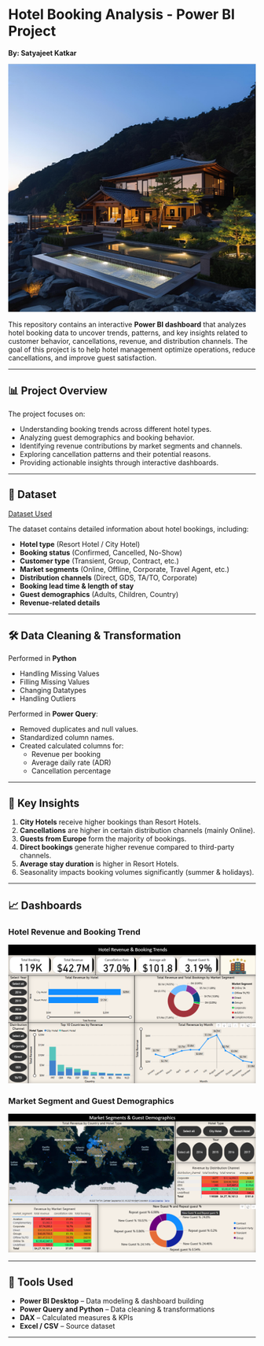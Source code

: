 # Hotel Booking Analysis - Power BI Project

**By: Satyajeet Katkar**

![Background Image](https://github.com/jeet787/Hotel_Bookings_Data_Analysis/blob/main/Background%20Image.png)



This repository contains an interactive **Power BI dashboard** that analyzes hotel booking data to uncover trends, patterns, and key insights related to customer behavior, cancellations, revenue, and distribution channels. The goal of this project is to help hotel management optimize operations, reduce cancellations, and improve guest satisfaction.

---

## 📊 Project Overview
The project focuses on:
- Understanding booking trends across different hotel types.
- Analyzing guest demographics and booking behavior.
- Identifying revenue contributions by market segments and channels.
- Exploring cancellation patterns and their potential reasons.
- Providing actionable insights through interactive dashboards.

---

## 📂 Dataset

[Dataset Used ](https://www.kaggle.com/datasets/jessemostipak/hotel-booking-demand)


The dataset contains detailed information about hotel bookings, including:
- **Hotel type** (Resort Hotel / City Hotel)  
- **Booking status** (Confirmed, Cancelled, No-Show)  
- **Customer type** (Transient, Group, Contract, etc.)  
- **Market segments** (Online, Offline, Corporate, Travel Agent, etc.)  
- **Distribution channels** (Direct, GDS, TA/TO, Corporate)  
- **Booking lead time & length of stay**  
- **Guest demographics** (Adults, Children, Country)  
- **Revenue-related details**  

---

## 🛠 Data Cleaning & Transformation

Performed in **Python**
- Handling Missing Values
- Filling Missing Values
- Changing Datatypes
- Handling Outliers

  
Performed in **Power Query**:
- Removed duplicates and null values.  
- Standardized column names.  
- Created calculated columns for:
  - Revenue per booking
  - Average daily rate (ADR)
  - Cancellation percentage


---

## 📌 Key Insights
1. **City Hotels** receive higher bookings than Resort Hotels.  
2. **Cancellations** are higher in certain distribution channels (mainly Online).  
3. **Guests from Europe** form the majority of bookings.  
4. **Direct bookings** generate higher revenue compared to third-party channels.  
5. **Average stay duration** is higher in Resort Hotels.  
6. Seasonality impacts booking volumes significantly (summer & holidays).  

---

## 📈 Dashboards

### Hotel Revenue and Booking Trend 
![Dashboard](https://github.com/jeet787/Hotel_Bookings_Data_Analysis/blob/main/Dashboards/Hotel%20Revenue%20and%20Booking%20Trend.png)


### Market Segment and Guest Demographics 
![Dashboard](https://github.com/jeet787/Hotel_Bookings_Data_Analysis/blob/main/Dashboards/Market%20Segment%20and%20Guest%20Demographics.png)


---

## 🧰 Tools Used
- **Power BI Desktop** – Data modeling & dashboard building  
- **Power Query and Python** – Data cleaning & transformations  
- **DAX** – Calculated measures & KPIs  
- **Excel / CSV** – Source dataset  

---
